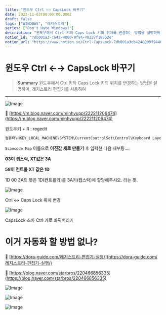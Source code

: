 ```yaml
---
title: "윈도우 Ctrl ←→ CapsLock 바꾸기"
date: 2023-11-03T00:00:00.000Z
draft: false
tags: ["WINDOWS", "레지스트리"]
series: ["Don't Hate Windows!"]
description: "윈도우에서 Ctrl 키와 Caps Lock 키의 위치를 변경하는 방법을 설명하며, 레지스트리 편집기를 사용하여 "
notion_id: "7db001a3-cb42-4800-9f94-40327f19552e"
notion_url: "https://www.notion.so/Ctrl-CapsLock-7db001a3cb4248009f9440327f19552e"
---
```


# 윈도우 Ctrl ←→ CapsLock 바꾸기

> **Summary**
> 윈도우에서 Ctrl 키와 Caps Lock 키의 위치를 변경하는 방법을 설명하며, 레지스트리 편집기를 사용하여 

---

![Image](https://prod-files-secure.s3.us-west-2.amazonaws.com/09ccd4d5-876c-4bba-bbdf-cc77a0a11257/11cd1f3c-70bb-4ab7-9e2c-2f1936e43f10/Untitled.png?X-Amz-Algorithm=AWS4-HMAC-SHA256&X-Amz-Content-Sha256=UNSIGNED-PAYLOAD&X-Amz-Credential=ASIAZI2LB46647DDPUR5%2F20250724%2Fus-west-2%2Fs3%2Faws4_request&X-Amz-Date=20250724T115900Z&X-Amz-Expires=3600&X-Amz-Security-Token=IQoJb3JpZ2luX2VjEAQaCXVzLXdlc3QtMiJHMEUCIQDcEyOrL%2BMstdZfWMTBmzKoj4XMfBacBSr%2FTpQloUY5TwIgHT%2BsItumkFAtTMVec1NLoWV5oX9%2FvWvf%2FZry%2BLBSkhUq%2FwMILRAAGgw2Mzc0MjMxODM4MDUiDLeROiAg6UqB%2B3KbwyrcA7EgwWtwviVQyhDcVXlNCZiyLSTbr1s87mi7VeJCDr%2BaODIW0P9l9HM%2FL%2FEkkiRG6UhLgjHxRmkfItyHPRy6gr%2BGB%2FVH1TPsEM8wYbQyZKh6ntgi7jobmYbeXo2rl%2Fw0Wd7Uu1%2FB7K%2FoPzEb9cKzEUHRRMp3zh6%2BLlRiAEMe11qDX9W4TqhyNOaDRG%2FnEuFz0YKrd%2Fwv36rUZJ2DIBxK1ATxBFZhAE6xyXvN4EhwXa4n4LUL%2F1afpRVb1lF6CqPYgtGe5u3lDD0B5yptZ%2B%2B5PnP%2F9PdPkodgNrj3r433pt1RtTOmMWyOudZ6IYK2CpdeTsF7pG0V%2BuVMchsJjNn2Yqt4k9x%2BiM9Y%2B7xNfy8RwKQbyZKm8oYdflfL3mbQwjyLHc%2F5W%2BPvskS5SWHOvRSrIN4CsYckGYvVnLIS5TUh6UKzJaY%2BQ20BgQjVpPgWCIe4tCcZ01EZ%2BkLvAnP73Gr40gq%2BTVAhn6rKTZtIg7PZUGTTzgiKmBiRyVtTw6vbMVS9txdmLrTBRq1A%2BwmOGeGeeUT7%2BQnerSTxzC3Ftbzwqsd4afxjG4EN9ViYOmhYKXnt%2BQ4FH8GK9lfULTtx%2FV%2F%2FUww%2BI9NpvX9eoHyeQeHggdRfFwZAbEBL5JzaoMfvMKi%2FiMQGOqUBa89KYfh9sxmQdlkz9zjuRHhAeGoMJJJSWdUyOty9wyCI8Ty4LXyXn3RjUBZIryh4vJCJDrq67mEL7hxaO8IxlKzD2m%2BYEBlGXvuYeN1bFhkT0RB25LXmIV5CuFxo59A%2B6kBkWRXH1J6WYYPPuEldylNd3E9f1AQYz4JnQ5nJ7MwWKqejgdBCG2vq%2BBzlTytW3kNKpP6VO7qXksQxU15Q5pgE8kMv&X-Amz-Signature=9f359d6b39c143fb4acb48cdba53621a4c0e88e5c7a6c6baf7d3d755646bbfd6&X-Amz-SignedHeaders=host&x-amz-checksum-mode=ENABLED&x-id=GetObject)

🔗 [https://m.blog.naver.com/minhyupp/222211206474](https://m.blog.naver.com/minhyupp/222211206474)

윈도우키 + R : regedit

```c#
컴퓨터\HKEY_LOCAL_MACHINE\SYSTEM\CurrentControlSet\Control\Keyboard Layout
```

`Scancode Map` 이름으로 **이진값 새로 만들기** 후 입력한 다음 재부팅....



**03이 캡스락, XT값은 3A**

**58이 컨트롤 XT 값은 1D**



1D 00 3A의 뜻은 1D(컨트롤키)를 3A키(캡스락)에 할당해주시오. 라는 뜻.



![Image](https://mblogthumb-phinf.pstatic.net/MjAyMTAxMThfNzgg/MDAxNjEwOTQ0NjgxNzgy.YS7Ap6fbEi-TRbEpY5aXdQJ0Hu-rTc_OI1P9DgmtpOQg.g1-cUEsmRpPoCA8b39LlpdpFxUagh7o7I46xAHIjej4g.PNG.minhyupp/image.png?type=w800)

Ctrl <-> Caps Lock 위치 변경

![Image](https://mblogthumb-phinf.pstatic.net/MjAyMTAxMThfMjQg/MDAxNjEwOTQ1Mzk2NjY0.TFPIQALDqOG4bH8YeT2r_Jt1pwBpIpgDuX_k9cyRGpwg.s-wjZ1tR7__cV_HCZjHUUFGDAMsYBcoLJfXHPZyvJnEg.PNG.minhyupp/image.png?type=w800)

CapsLock 조차 Ctrl 키로 바꿔버리기



# 이거 자동화 할 방법 없나?

🔗 [https://dora-guide.com/레지스트리-편집기-실행/](https://dora-guide.com/레지스트리-편집기-실행/)

🔗 [https://blog.naver.com/starbros/220466856335](https://blog.naver.com/starbros/220466856335)

![Image](https://prod-files-secure.s3.us-west-2.amazonaws.com/09ccd4d5-876c-4bba-bbdf-cc77a0a11257/317c6692-f519-47b2-98e6-bd4ed2d3f2f2/Untitled.png?X-Amz-Algorithm=AWS4-HMAC-SHA256&X-Amz-Content-Sha256=UNSIGNED-PAYLOAD&X-Amz-Credential=ASIAZI2LB46647DDPUR5%2F20250724%2Fus-west-2%2Fs3%2Faws4_request&X-Amz-Date=20250724T115900Z&X-Amz-Expires=3600&X-Amz-Security-Token=IQoJb3JpZ2luX2VjEAQaCXVzLXdlc3QtMiJHMEUCIQDcEyOrL%2BMstdZfWMTBmzKoj4XMfBacBSr%2FTpQloUY5TwIgHT%2BsItumkFAtTMVec1NLoWV5oX9%2FvWvf%2FZry%2BLBSkhUq%2FwMILRAAGgw2Mzc0MjMxODM4MDUiDLeROiAg6UqB%2B3KbwyrcA7EgwWtwviVQyhDcVXlNCZiyLSTbr1s87mi7VeJCDr%2BaODIW0P9l9HM%2FL%2FEkkiRG6UhLgjHxRmkfItyHPRy6gr%2BGB%2FVH1TPsEM8wYbQyZKh6ntgi7jobmYbeXo2rl%2Fw0Wd7Uu1%2FB7K%2FoPzEb9cKzEUHRRMp3zh6%2BLlRiAEMe11qDX9W4TqhyNOaDRG%2FnEuFz0YKrd%2Fwv36rUZJ2DIBxK1ATxBFZhAE6xyXvN4EhwXa4n4LUL%2F1afpRVb1lF6CqPYgtGe5u3lDD0B5yptZ%2B%2B5PnP%2F9PdPkodgNrj3r433pt1RtTOmMWyOudZ6IYK2CpdeTsF7pG0V%2BuVMchsJjNn2Yqt4k9x%2BiM9Y%2B7xNfy8RwKQbyZKm8oYdflfL3mbQwjyLHc%2F5W%2BPvskS5SWHOvRSrIN4CsYckGYvVnLIS5TUh6UKzJaY%2BQ20BgQjVpPgWCIe4tCcZ01EZ%2BkLvAnP73Gr40gq%2BTVAhn6rKTZtIg7PZUGTTzgiKmBiRyVtTw6vbMVS9txdmLrTBRq1A%2BwmOGeGeeUT7%2BQnerSTxzC3Ftbzwqsd4afxjG4EN9ViYOmhYKXnt%2BQ4FH8GK9lfULTtx%2FV%2F%2FUww%2BI9NpvX9eoHyeQeHggdRfFwZAbEBL5JzaoMfvMKi%2FiMQGOqUBa89KYfh9sxmQdlkz9zjuRHhAeGoMJJJSWdUyOty9wyCI8Ty4LXyXn3RjUBZIryh4vJCJDrq67mEL7hxaO8IxlKzD2m%2BYEBlGXvuYeN1bFhkT0RB25LXmIV5CuFxo59A%2B6kBkWRXH1J6WYYPPuEldylNd3E9f1AQYz4JnQ5nJ7MwWKqejgdBCG2vq%2BBzlTytW3kNKpP6VO7qXksQxU15Q5pgE8kMv&X-Amz-Signature=5fc50572aed0d57c12139fa91e12fcf93a9e05186b6a783863259afdf1cdd526&X-Amz-SignedHeaders=host&x-amz-checksum-mode=ENABLED&x-id=GetObject)

![Image](https://prod-files-secure.s3.us-west-2.amazonaws.com/09ccd4d5-876c-4bba-bbdf-cc77a0a11257/07d77b91-aa14-412f-8af3-2da3320a0f8e/Untitled.png?X-Amz-Algorithm=AWS4-HMAC-SHA256&X-Amz-Content-Sha256=UNSIGNED-PAYLOAD&X-Amz-Credential=ASIAZI2LB46647DDPUR5%2F20250724%2Fus-west-2%2Fs3%2Faws4_request&X-Amz-Date=20250724T115900Z&X-Amz-Expires=3600&X-Amz-Security-Token=IQoJb3JpZ2luX2VjEAQaCXVzLXdlc3QtMiJHMEUCIQDcEyOrL%2BMstdZfWMTBmzKoj4XMfBacBSr%2FTpQloUY5TwIgHT%2BsItumkFAtTMVec1NLoWV5oX9%2FvWvf%2FZry%2BLBSkhUq%2FwMILRAAGgw2Mzc0MjMxODM4MDUiDLeROiAg6UqB%2B3KbwyrcA7EgwWtwviVQyhDcVXlNCZiyLSTbr1s87mi7VeJCDr%2BaODIW0P9l9HM%2FL%2FEkkiRG6UhLgjHxRmkfItyHPRy6gr%2BGB%2FVH1TPsEM8wYbQyZKh6ntgi7jobmYbeXo2rl%2Fw0Wd7Uu1%2FB7K%2FoPzEb9cKzEUHRRMp3zh6%2BLlRiAEMe11qDX9W4TqhyNOaDRG%2FnEuFz0YKrd%2Fwv36rUZJ2DIBxK1ATxBFZhAE6xyXvN4EhwXa4n4LUL%2F1afpRVb1lF6CqPYgtGe5u3lDD0B5yptZ%2B%2B5PnP%2F9PdPkodgNrj3r433pt1RtTOmMWyOudZ6IYK2CpdeTsF7pG0V%2BuVMchsJjNn2Yqt4k9x%2BiM9Y%2B7xNfy8RwKQbyZKm8oYdflfL3mbQwjyLHc%2F5W%2BPvskS5SWHOvRSrIN4CsYckGYvVnLIS5TUh6UKzJaY%2BQ20BgQjVpPgWCIe4tCcZ01EZ%2BkLvAnP73Gr40gq%2BTVAhn6rKTZtIg7PZUGTTzgiKmBiRyVtTw6vbMVS9txdmLrTBRq1A%2BwmOGeGeeUT7%2BQnerSTxzC3Ftbzwqsd4afxjG4EN9ViYOmhYKXnt%2BQ4FH8GK9lfULTtx%2FV%2F%2FUww%2BI9NpvX9eoHyeQeHggdRfFwZAbEBL5JzaoMfvMKi%2FiMQGOqUBa89KYfh9sxmQdlkz9zjuRHhAeGoMJJJSWdUyOty9wyCI8Ty4LXyXn3RjUBZIryh4vJCJDrq67mEL7hxaO8IxlKzD2m%2BYEBlGXvuYeN1bFhkT0RB25LXmIV5CuFxo59A%2B6kBkWRXH1J6WYYPPuEldylNd3E9f1AQYz4JnQ5nJ7MwWKqejgdBCG2vq%2BBzlTytW3kNKpP6VO7qXksQxU15Q5pgE8kMv&X-Amz-Signature=34556f01a0adc9518f25402c64eeb46b236e860ef75a97b24cb4178ec667ce4a&X-Amz-SignedHeaders=host&x-amz-checksum-mode=ENABLED&x-id=GetObject)


![Image](https://prod-files-secure.s3.us-west-2.amazonaws.com/09ccd4d5-876c-4bba-bbdf-cc77a0a11257/0325384a-f9af-4164-9540-7161b0bfaf0f/Untitled.png?X-Amz-Algorithm=AWS4-HMAC-SHA256&X-Amz-Content-Sha256=UNSIGNED-PAYLOAD&X-Amz-Credential=ASIAZI2LB46647DDPUR5%2F20250724%2Fus-west-2%2Fs3%2Faws4_request&X-Amz-Date=20250724T115900Z&X-Amz-Expires=3600&X-Amz-Security-Token=IQoJb3JpZ2luX2VjEAQaCXVzLXdlc3QtMiJHMEUCIQDcEyOrL%2BMstdZfWMTBmzKoj4XMfBacBSr%2FTpQloUY5TwIgHT%2BsItumkFAtTMVec1NLoWV5oX9%2FvWvf%2FZry%2BLBSkhUq%2FwMILRAAGgw2Mzc0MjMxODM4MDUiDLeROiAg6UqB%2B3KbwyrcA7EgwWtwviVQyhDcVXlNCZiyLSTbr1s87mi7VeJCDr%2BaODIW0P9l9HM%2FL%2FEkkiRG6UhLgjHxRmkfItyHPRy6gr%2BGB%2FVH1TPsEM8wYbQyZKh6ntgi7jobmYbeXo2rl%2Fw0Wd7Uu1%2FB7K%2FoPzEb9cKzEUHRRMp3zh6%2BLlRiAEMe11qDX9W4TqhyNOaDRG%2FnEuFz0YKrd%2Fwv36rUZJ2DIBxK1ATxBFZhAE6xyXvN4EhwXa4n4LUL%2F1afpRVb1lF6CqPYgtGe5u3lDD0B5yptZ%2B%2B5PnP%2F9PdPkodgNrj3r433pt1RtTOmMWyOudZ6IYK2CpdeTsF7pG0V%2BuVMchsJjNn2Yqt4k9x%2BiM9Y%2B7xNfy8RwKQbyZKm8oYdflfL3mbQwjyLHc%2F5W%2BPvskS5SWHOvRSrIN4CsYckGYvVnLIS5TUh6UKzJaY%2BQ20BgQjVpPgWCIe4tCcZ01EZ%2BkLvAnP73Gr40gq%2BTVAhn6rKTZtIg7PZUGTTzgiKmBiRyVtTw6vbMVS9txdmLrTBRq1A%2BwmOGeGeeUT7%2BQnerSTxzC3Ftbzwqsd4afxjG4EN9ViYOmhYKXnt%2BQ4FH8GK9lfULTtx%2FV%2F%2FUww%2BI9NpvX9eoHyeQeHggdRfFwZAbEBL5JzaoMfvMKi%2FiMQGOqUBa89KYfh9sxmQdlkz9zjuRHhAeGoMJJJSWdUyOty9wyCI8Ty4LXyXn3RjUBZIryh4vJCJDrq67mEL7hxaO8IxlKzD2m%2BYEBlGXvuYeN1bFhkT0RB25LXmIV5CuFxo59A%2B6kBkWRXH1J6WYYPPuEldylNd3E9f1AQYz4JnQ5nJ7MwWKqejgdBCG2vq%2BBzlTytW3kNKpP6VO7qXksQxU15Q5pgE8kMv&X-Amz-Signature=b5e7056a782deb1c181266accf434d43e4712cacd7754ed2c23982dcf4c13a15&X-Amz-SignedHeaders=host&x-amz-checksum-mode=ENABLED&x-id=GetObject)


